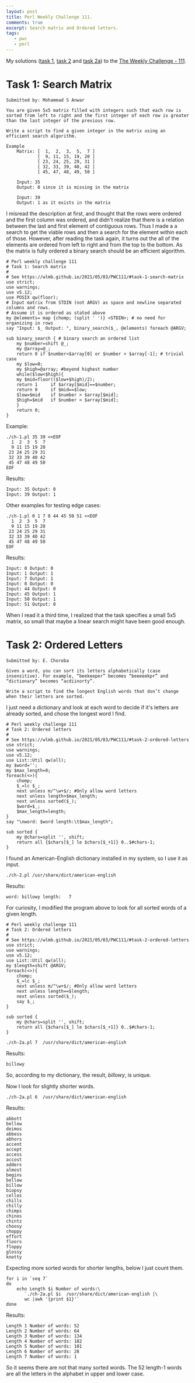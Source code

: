```yaml
---
layout: post
title: Perl Weekly Challenge 111.
comments: true
excerpt: Search matrix and Ordered letters.
tags:
   - pwc
   - perl
---
```


My solutions ([task 1](https://github.com/wlmb/perlweeklychallenge-club/blob/master/challenge-111/wlmb/perl/ch-1.pl), [task 2](https://github.com/wlmb/perlweeklychallenge-club/blob/master/challenge-111/wlmb/perl/ch-2.pl) and [task 2a](https://github.com/wlmb/perlweeklychallenge-club/blob/master/challenge-111/wlmb/perl/ch-2a.pl)) to the  [The Weekly Challenge - 111](https://perlweeklychallenge.org/blog/perl-weekly-challenge-111).


# Task 1: Search Matrix

    Submitted by: Mohammad S Anwar

    You are given 5x5 matrix filled with integers such that each row is
    sorted from left to right and the first integer of each row is greater
    than the last integer of the previous row.

    Write a script to find a given integer in the matrix using an
    efficient search algorithm.

    Example
        Matrix: [  1,  2,  3,  5,  7 ]
                [  9, 11, 15, 19, 20 ]
                [ 23, 24, 25, 29, 31 ]
                [ 32, 33, 39, 40, 42 ]
                [ 45, 47, 48, 49, 50 ]

        Input: 35
        Output: 0 since it is missing in the matrix

        Input: 39
        Output: 1 as it exists in the matrix

I misread the description at first, and thought that the rows were
ordered and the first column was ordered, and didn't realize that
there is a relation between the last and first element of contiguous
rows. Thus I made a a search to get the viable rows and then a search
for the element within each of those. However, after reading the task again, it
turns out the all of the elements are ordered from left to right and
from the top to the bottom.
As the matrix is fully ordered a binary search should be an efficient
algorithm.

    # Perl weekly challenge 111
    # Task 1: Search matrix
    #
    # See https://wlmb.github.io/2021/05/03/PWC111/#task-1-search-matrix
    use strict;
    use warnings;
    use v5.12;
    use POSIX qw(floor);
    # Input matrix from STDIN (not ARGV) as space and newline separated columns and rows.
    # Assume it is ordered as stated above
    my @elements= map {chomp; (split ' ')} <STDIN>; # no need for organizing in rows
    say "Input: $_ Output: ", binary_search($_, @elements) foreach @ARGV;

    sub binary_search { # binary search an ordered list
        my $number=shift @_;
        my @array=@_;
        return 0 if $number<$array[0] or $number > $array[-1]; # trivial case
        my $low=0;
        my $high=@array; #beyond highest number
        while($low<$high){
    	my $mid=floor(($low+$high)/2);
    	return 1     if $array[$mid]==$number;
    	return 0     if $mid==$low;
    	$low=$mid    if $number > $array[$mid];
    	$high=$mid   if $number < $array[$mid];
        }
        return 0;
    }

Example:

    ./ch-1.pl 35 39 <<EOF
      1  2  3  5  7
      9 11 15 19 20
     23 24 25 29 31
     32 33 39 40 42
     45 47 48 49 50
    EOF

Results:

    Input: 35 Output: 0
    Input: 39 Output: 1

Other examples for testing edge cases:

    ./ch-1.pl 0 1 7 8 44 45 50 51 <<EOF
      1  2  3  5  7
      9 11 15 19 20
     23 24 25 29 31
     32 33 39 40 42
     45 47 48 49 50
    EOF

Results:

    Input: 0 Output: 0
    Input: 1 Output: 1
    Input: 7 Output: 1
    Input: 8 Output: 0
    Input: 44 Output: 0
    Input: 45 Output: 1
    Input: 50 Output: 1
    Input: 51 Output: 0

When I read it a third time, I realized that the task specifies a
small 5x5 matrix, so small that maybe a linear search might have been
good enough.


# Task 2: Ordered Letters

    Submitted by: E. Choroba

    Given a word, you can sort its letters alphabetically (case
    insensitive). For example, “beekeeper” becomes “beeeeekpr” and
    “dictionary” becomes “acdiinorty”.

    Write a script to find the longest English words that don’t change
    when their letters are sorted.

I just need a dictionary and look at each word to decide if it's
letters are already sorted, and chose the longest word I find.

    # Perl weekly challenge 111
    # Task 2: Ordered letters
    #
    # See https://wlmb.github.io/2021/05/03/PWC111/#task-2-ordered-letters
    use strict;
    use warnings;
    use v5.12;
    use List::Util qw(all);
    my $word='';
    my $max_length=0;
    foreach(<>){
        chomp;
        $_=lc $_;
        next unless m/^\w+$/; #Only allow word letters
        next unless length>$max_length;
        next unless sorted($_);
        $word=$_;
        $max_length=length;
    }
    say "\nword: $word length:\t$max_length";

    sub sorted {
        my @chars=split '', shift;
        return all {$chars[$_] le $chars[$_+1]} 0..$#chars-1;
    }

I found an American-English dictionary installed in my system, so I
use it as input.

    ./ch-2.pl /usr/share/dict/american-english

Results:


    word: billowy length:	7

For curiosity, I modified the program above to look for all sorted
words of a given length.

    # Perl weekly challenge 111
    # Task 2: Ordered letters
    #
    # See https://wlmb.github.io/2021/05/03/PWC111/#task-2-ordered-letters
    use strict;
    use warnings;
    use v5.12;
    use List::Util qw(all);
    my $length=shift @ARGV;
    foreach(<>){
        chomp;
        $_=lc $_;
        next unless m/^\w+$/; #Only allow word letters
        next unless length==$length;
        next unless sorted($_);
        say $_;
    }

    sub sorted {
        my @chars=split '', shift;
        return all {$chars[$_] le $chars[$_+1]} 0..$#chars-1;
    }

    ./ch-2a.pl 7  /usr/share/dict/american-english

Results:

    billowy

So, according to my dictionary, the result, *billowy*, is unique.

Now I look for slightly shorter words.

    ./ch-2a.pl 6  /usr/share/dict/american-english

Results:

    abbott
    bellow
    deimos
    abbess
    abhors
    accent
    accept
    access
    accost
    adders
    almost
    begins
    bellow
    billow
    biopsy
    cellos
    chills
    chilly
    chimps
    chinos
    chintz
    choosy
    choppy
    effort
    floors
    floppy
    glossy
    knotty

Expecting more sorted words for shorter lengths, below I just count them.

    for i in `seq 7`
    do
        echo Length $i Number of words:\
           `./ch-2a.pl $i  /usr/share/dict/american-english |\
           wc |awk '{print $1}'`
    done

Results:

    Length 1 Number of words: 52
    Length 2 Number of words: 64
    Length 3 Number of words: 134
    Length 4 Number of words: 182
    Length 5 Number of words: 101
    Length 6 Number of words: 28
    Length 7 Number of words: 1

So it seems there are not that many sorted words. The 52 length-1
words are all the letters in the alphabet in upper and lower case.
